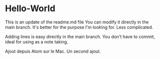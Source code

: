 # Hello-World
This is an update of the readme.md file
You can modify it directly in the main branch. It's better for the purpose I'm looking for. Less complicated.

Adding lines is easy directly in the main branch. You don't have to commit, ideal for using as a note taking.

Ajout depuis Atom sur le Mac.
Un second ajout.
